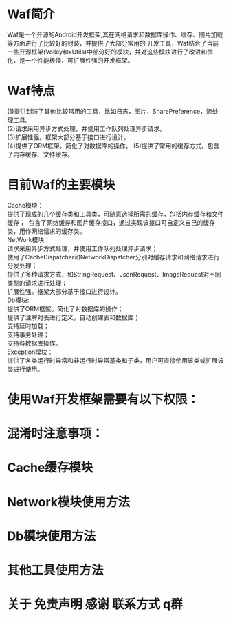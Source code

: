 # Waf简介
  Waf是一个开源的Android开发框架,其在网络请求和数据库操作、缓存、图片加载等方面进行了比较好的封装，并提供了大部分常用的 开发工具，Waf结合了当前一些开源框架(Volley和xUtils)中部分好的模块，并对这些模块进行了改进和优化，是一个性能极佳、可扩展性强的开发框架。
# Waf特点
  (1)提供封装了其他比较常用的工具，比如日志，图片，SharePreference，流处理工具。    
  (2)请求采用异步方式处理，并使用工作队列处理异步请求。   
  (3)扩展性强。框架大部分基于接口进行设计。   
  (4)提供了ORM框架。简化了对数据库的操作。
  (5)提供了常用的缓存方式。包含了内存缓存、文件缓存。
# 目前Waf的主要模块
  Cache模块：  
  <span style="text-indent:2em;">提供了现成的几个缓存类和工具类，可随意选择所需的缓存，包括内存缓存和文件缓存；</span>
  &nbsp;包含了网络缓存和图片缓存接口，通过实现该接口可自定义自己的缓存类，用作网络请求的缓存类。     
  NetWork模块：   
  请求采用异步方式处理，并使用工作队列处理异步请求；   
  使用了CacheDispatcher和NetworkDispatcher分别对缓存请求和网络请求进行分发处理；   
  提供了多种请求方式，如StringRequest、JsonRequest、ImageRequest对不同类型的请求进行处理；   
  扩展性强。框架大部分基于接口进行设计。   
  Db模块:   
  提供了ORM框架。简化了对数据库的操作；     
  提供了注解对表进行定义，自动创建表和数据库；      
  支持延时加载；      
  支持事务处理；     
  支持各数据库操作。        
  Exception模块：     
  提供了各类运行时异常和非运行时异常基类和子类，用户可直接使用该类或扩展该类进行使用。     
# 使用Waf开发框架需要有以下权限：
# 混淆时注意事项：
# Cache缓存模块
# Network模块使用方法
# Db模块使用方法
# 其他工具使用方法
# 关于 免责声明 感谢 联系方式 q群 

